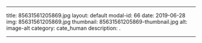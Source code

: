 
---
title: 85631561205869.jpg
layout: default
modal-id: 66
date: 2019-06-28
img: 85631561205869.jpg
thumbnail: 85631561205869-thumbnail.jpg
alt: image-alt
category: cate_human
description: .

---
